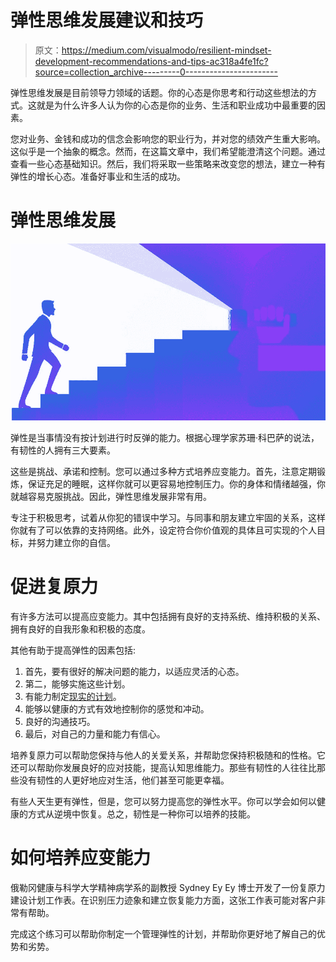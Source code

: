 # 弹性思维发展建议和技巧

> 原文：<https://medium.com/visualmodo/resilient-mindset-development-recommendations-and-tips-ac318a4fe1fc?source=collection_archive---------0----------------------->

弹性思维发展是目前领导力领域的话题。你的心态是你思考和行动这些想法的方式。这就是为什么许多人认为你的心态是你的业务、生活和职业成功中最重要的因素。

您对业务、金钱和成功的信念会影响您的职业行为，并对您的绩效产生重大影响。这似乎是一个抽象的概念。然而，在这篇文章中，我们希望能澄清这个问题。通过查看一些心态基础知识。然后，我们将采取一些策略来改变您的想法，建立一种有弹性的增长心态。准备好事业和生活的成功。

# 弹性思维发展

![](img/af75ff774c12ecaa55aff348ea6d10f4.png)

弹性是当事情没有按计划进行时反弹的能力。根据心理学家苏珊·科巴萨的说法，有韧性的人拥有三大要素。

这些是挑战、承诺和控制。您可以通过多种方式培养应变能力。首先，注意定期锻炼，保证充足的睡眠，这样你就可以更容易地控制压力。你的身体和情绪越强，你就越容易克服挑战。因此，弹性思维发展非常有用。

专注于积极思考，试着从你犯的错误中学习。与同事和朋友建立牢固的关系，这样你就有了可以依靠的支持网络。此外，设定符合你价值观的具体且可实现的个人目标，并努力建立你的自信。

# 促进复原力

有许多方法可以提高应变能力。其中包括拥有良好的支持系统、维持积极的关系、拥有良好的自我形象和积极的态度。

其他有助于提高弹性的因素包括:

1.  首先，要有很好的解决问题的能力，以适应灵活的心态。
2.  第二，能够实施这些计划。
3.  有能力制定[现实的计划](https://visualmodo.com/4-tips-on-how-to-build-your-interior-design-portfolio/)。
4.  能够以健康的方式有效地控制你的感觉和冲动。
5.  良好的沟通技巧。
6.  最后，对自己的力量和能力有信心。

培养复原力可以帮助您保持与他人的关爱关系，并帮助您保持积极随和的性格。它还可以帮助你发展良好的应对技能，提高认知思维能力。那些有韧性的人往往比那些没有韧性的人更好地应对生活，他们甚至可能更幸福。

有些人天生更有弹性，但是，您可以努力提高您的弹性水平。你可以学会如何以健康的方式从逆境中恢复。总之，韧性是一种你可以培养的技能。

# 如何培养应变能力

俄勒冈健康与科学大学精神病学系的副教授 Sydney Ey Ey 博士开发了一份复原力建设计划工作表。在识别压力迹象和建立恢复能力方面，这张工作表可能对客户非常有帮助。

完成这个练习可以帮助你制定一个管理弹性的计划，并帮助你更好地了解自己的优势和劣势。